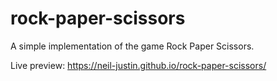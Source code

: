# rock-paper-scissors
A simple implementation of the game Rock Paper Scissors.

Live preview: https://neil-justin.github.io/rock-paper-scissors/
